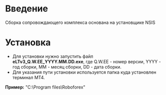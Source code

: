 # Введение #

Сборка сопровождающего комплекса основана на установщике NSIS


# Установка #

  * Для установки нужно запустить файл <b>eLTv3_Q.W.EE_YYYY.MM.DD.exe</b>, где Q.W.EE - номер версии, YYYY - год сборки, MM - месяц сборки, DD - дата сборки.
  * Для указания пути установки используется папка куда установлен терминал МТ4.

<b>Пример:</b> "C:\Program files\Roboforex\"